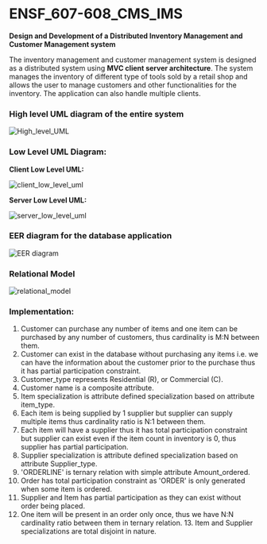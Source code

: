 # ENSF_607-608_CMS_IMS

**Design and Development of a Distributed Inventory Management and Customer Management system**

The inventory management and customer management system is designed as a distributed system using **MVC client server architecture**. 
The system manages the inventory of different type of tools sold by a retail shop and allows the user to manage customers and other functionalities for the inventory. 
The application can also handle multiple clients. 

### High level UML diagram of the entire system

![High_level_UML](https://user-images.githubusercontent.com/64886621/113250421-b2026200-927d-11eb-96bb-b6ebb8503709.jpeg)

### Low Level UML Diagram:

**Client Low Level UML:**

![client_low_level_uml](https://user-images.githubusercontent.com/64886621/113250461-c8a8b900-927d-11eb-9241-c8728aabe967.jpeg)

**Server Low Level UML:**

![server_low_level_uml](https://user-images.githubusercontent.com/64886621/113250503-d65e3e80-927d-11eb-8234-1fa6a3947395.jpeg)


### EER diagram for the database application

![EER diagram](https://user-images.githubusercontent.com/64886621/113250559-ef66ef80-927d-11eb-8459-c92b77504c69.jpeg)

### Relational Model

![relational_model](https://user-images.githubusercontent.com/64886621/113250582-0279bf80-927e-11eb-954c-ae115f4db063.jpeg)


### Implementation:

1. Customer can purchase any number of items and one item can be purchased by any number of customers, thus cardinality is M:N between them. 
2. Customer can exist in the database without purchasing any items i.e. we can have the information about the customer prior to the purchase thus it has partial participation constraint.
3. Customer_type represents Residential (R), or Commercial (C). 
4. Customer name is a composite attribute.
5. Item specialization is attribute defined specialization based on attribute item_type.
6. Each item is being supplied by 1 supplier but supplier can supply multiple items thus cardinality ratio is N:1 between them.
7. Each item will have a supplier thus it has total participation constraint but supplier can exist even if the item count in inventory is 0, thus supplier has partial participation.
8. Supplier specialization is attribute defined specialization based on attribute Supplier_type.
9. 'ORDERLINE' is ternary relation with simple attribute Amount_ordered.
10. Order has total participation constraint as 'ORDER' is only generated when some item is ordered.
11. Supplier and Item has partial participation as they can exist without order being placed.
12. One item will be present in an order only once, thus we have N:N cardinality ratio between them in ternary relation. 13. Item and Supplier specializations are total disjoint in nature.
